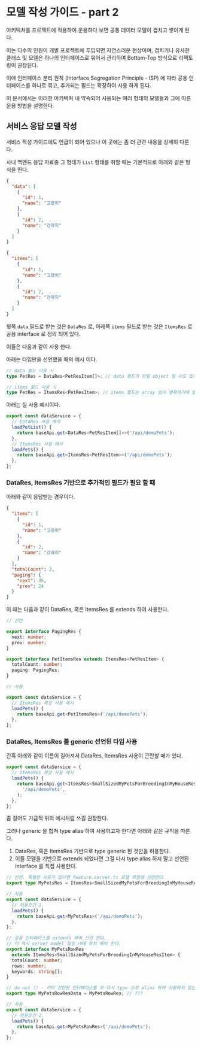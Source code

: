 # 모델 작성 가이드 - part 2

아키텍처를 프로젝트에 적용하여 운용하다 보면 공통 데이터 모델이 겹치고 쌓이게 된다.

이는 다수의 인원이 개발 프로젝트에 투입되면 자연스러운 현상이며, 겹치거나 유사한 클래스 및 모델은 하나의 인터페이스로 묶어서 관리하여 Bottom-Top 방식으로 리팩토링이 권장된다.

이에 인터페이스 분리 원칙 (Interface Segregation Principle - ISP) 에 따라 공용 인터페이스를 하나로 묶고, 추가되는 필드는 확장하여 사용 하게 된다.

이 문서에서는 이러한 아키텍처 내 약속되어 사용되는 여러 형태의 모델들과 그에 따른 운용 방법을 설명한다.

## 서비스 응답 모델 작성

서비스 작성 가이드에도 언급이 되어 있으나 이 곳에는 좀 더 관련 내용을 상세히 다룬다.

사내 백엔드 응답 자료중 그 형태가 `List` 형태를 취할 때는 기본적으로 아래와 같은 형식을 띈다.

```json
{
  "data": [
    {
      "id": 1,
      "name": "고양이"
    },
    {
      "id": 2,
      "name": "강아지"
    }
  ]
}
```

```json
{
  "items": [
    {
      "id": 1,
      "name": "고양이"
    },
    {
      "id": 2,
      "name": "강아지"
    }
  ]
}
```

윗쪽 `data` 필드로 받는 것은 `DataRes` 로, 아래쪽 `items` 필드로 받는 것은 `ItemsRes` 로 공용 interface 로 정의 되어 있다.

이들은 다음과 같이 사용 한다.

아래는 타입만을 선언했을 때의 예시 이다.

```ts
// data 필드 이용 시
type PetRes = DataRes<PetResItem[]>; // data 필드가 단일 object 일 수도 있기 때문에 array 형식일 경우엔 bracket 을 적어 준다.

// items 필드 이용 시
type PetRes = ItemsRes<PetResItem>; // items 필드는 array 임이 명확하기에 별도 bracket 을 적지 아니한다.
```

아래는 실 사용 예시이다.

```ts
export const dataService = {
  // DataRes 사용 예시
  loadPetList() {
    return baseApi.get<DataRes<PetResItem[]>>('/api/demoPets');
  },
  // ItemsRes 사용 예시
  loadPets() {
    return baseApi.get<ItemsRes<PetResItem>>('/api/demoPets');
  },
};
```

### DataRes, ItemsRes 기반으로 추가적인 필드가 필요 할 때

아래와 같이 응답받는 경우이다.

```json
{
  "items": [
    {
      "id": 1,
      "name": "고양이"
    },
    {
      "id": 2,
      "name": "강아지"
    }
  ],
  "totalCount": 2,
  "paging": {
    "next": 45,
    "prev": 24
  }
}
```

이 때는 다음과 같이 DataRes, 혹은 ItemsRes 를 extends 하여 사용한다.

```ts
// 선언

export interface PagingRes {
  next: number;
  prev: number;
}

export interface PetItemsRes extends ItemsRes<PetResItem> {
  totalCount: number;
  paging: PagingRes;
}
```

```ts
// 사용

export const dataService = {
  // ItemsRes 확장 사용 예시
  loadPets() {
    return baseApi.get<PetItemsRes>('/api/demoPets');
  },
};
```

### DataRes, ItemsRes 를 generic 선언된 타입 사용

간혹 아래와 같이 이름이 길어져서 DataRes, ItemsRes 사용이 곤란할 때가 있다.

```ts
export const dataService = {
  // ItemsRes 확장 사용 예시
  loadPets() {
    return baseApi.get<ItemsRes<SmallSizedMyPetsForBreedingInMyHouseResItem>>(
      '/api/demoPets',
    );
  },
};
```

좀 길어도 가급적 위의 예시처럼 쓰길 권장한다.

그러나 generic 을 합쳐 type alias 하여 사용하고자 한다면 아래와 같은 규칙을 따른다.

1. DataRes, 혹은 ItemsRes 기반으로 type generic 된 것만을 허용한다.
2. 이들 모델을 기반으로 extends 되었다면 그걸 다시 type alias 하지 말고 선언된 interface 를 직접 사용한다.

```ts
// 선언. 특별한 사유가 없다면 feature.server.ts 모델 파일에 선언한다.
export type MyPetsRes = ItemsRes<SmallSizedMyPetsForBreedingInMyHouseResItem>;

// 사용
export const dataService = {
  // 허용조건 1.
  loadPets() {
    return baseApi.get<MyPetsRes>('/api/demoPets');
  },
};
```

```ts
// 공용 인터페이스를 extends 하여 선언 한다.
// 이 역시 server model 파일 내에 위치 해야 한다.
export interface MyPetsRowRes
  extends ItemsRes<SmallSizedMyPetsForBreedingInMyHouseResItem> {
  totalCount: number;
  rows: number;
  keywords: string[];
}

// do not !! - 이미 선언된 인터페이스를 또 다시 type 으로 alias 하여 사용하지 않는다.
export type MyPetsRowResData = MyPetsRowRes; // ???

// 사용
export const dataService = {
  // 허용조건 2.
  loadPets() {
    return baseApi.get<MyPetsRowRes>('/api/demoPets');
  },
};
```
